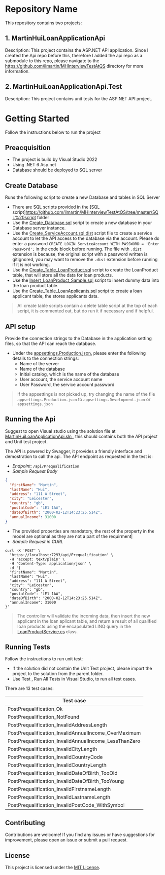 # Repository Name
This repository contains two projects:

## 1. MartinHuiLoanApplicationApi 

Description: This project contains the ASP.NET API application. Since I created the Api repo before this, therefore I added the api repo as a submodule to this repo, please navigate to the https://github.com/ilmartin/MHInterviewTestAtQS directory for more information.

## 2. MartinHuiLoanApplicationApi.Test

Description: This project contains unit tests for the ASP.NET API project.


# Getting Started

Follow the instructions below to run the project

## Preacquisition

- The project is build by Visual Studio 2022
- Using .NET 6 Asp.net
- Database should be deployed to SQL server

## Create Database

Runs the following script to create a new Database and tables in SQL Server

- There are SQL scripts provided in the [SQL script]https://github.com/ilmartin/MHInterviewTestAtQS/tree/master/SQL%20script folder
- Use the [Create_Database.sql](https://github.com/ilmartin/MHInterviewTestAtQS/blob/master/SQL%20script/Create_Database.sql) script to create a new database in your Database server instance.
- Use the [Create_ServiceAccount.sql.dist](https://github.com/ilmartin/MHInterviewTestAtQS/blob/master/SQL%20script/Create_ServiceAccount.sql.dist) script file to create a service account to let the API access to the database via the account. Please do enter a password `CREATE LOGIN ServiceAccount WITH PASSWORD = 'Enter Password';` in the code block before running. The file with `.dist` extension is because, the original script with a password written is gitignored, you may want to remove the `.dist` extension before running if it is not working.
- Use the [Create_Table_LoanProduct.sql](https://github.com/ilmartin/MHInterviewTestAtQS/blob/master/SQL%20script/Create_Table_LoanProduct.sql) script to create the LoanProduct table, that will store all the data for loan products.
- Use the [Insert_LoanProduct_Sample.sql](https://github.com/ilmartin/MHInterviewTestAtQS/blob/master/SQL%20script/Insert_LoanProduct_Sample.sql) script to insert dummy data into the loan product table.
- Use the [Create_Table_LoanApplicants.sql](https://github.com/ilmartin/MHInterviewTestAtQS/blob/master/SQL%20script/Create_Table_LoanApplicants.sql) script to create a loan applicant table, the stores applicants data.

> All create table scripts contain a delete table script at the top of each script, it is commented out, but do run it if necessary and if helpful.

## API setup

Provide the connection strings to the Database in the application setting files, so that the API can reach the database.

- Under the [appsettings.Production.json](https://github.com/ilmartin/MHInterviewTestAtQS/blob/master/appsettings.Production.json), please enter the following details to the connection strings:
	- Name of the server
	- Name of the database
	- Initial catalog, which is the name of the database
	- User account, the service account name
	- User Password, the service account password
	
> If the appsettings is not picked up, try changing the name of the file `appsettings.Production.json` to `appsettings.Development.json` or `appsettings.json`

## Running the Api

Suggest to open Visual studio using the solution file at [MartinHuiLoanApplicationApi.sln
](https://github.com/ilmartin/MHInterviewTestAtQS/blob/master/MartinHuiLoanApplicationApi.sln), this should contains both the API project and Unit test project.

The API is powered by Swagger, it provides a friendly interface and demostration to call the api. The API endpoint as requested in the test is: 
- *Endpoint*: `/api/Prequalification`
- *Sample Request Body*
```json
{
  "firstName": "Martin",
  "lastName": "Hui",
  "address": "111 A Street",
  "city": "Leicester",
  "country": "gb",
  "postalCode": "LE1 1AA",
  "dateOfBirth": "2000-02-12T14:23:25.514Z",
  "annualIncome": 31000
}
```
- The provided properties are mandatory, the rest of the property in the model are optional as they are not a part of the requirment|
- *Sample Request in CURL*
```
curl -X 'POST' \
  'https://localhost:7293/api/Prequalification' \
  -H 'accept: text/plain' \
  -H 'Content-Type: application/json' \
  -d '{
  "firstName": "Martin",
  "lastName": "Hui",
  "address": "111 A Street",
  "city": "Leicester",
  "country": "gb",
  "postalCode": "LE1 1AA",
  "dateOfBirth": "2000-02-12T14:23:25.514Z",
  "annualIncome": 31000
}'
```


> The controller will validate the incoming data, then insert the new applicant in the loan aplicant table, and return a result of all qualified loan products using the encapsulated LINQ query in the [LoanProductService.cs](https://github.com/ilmartin/MHInterviewTestAtQS/blob/master/Services/LoanProductService.cs) class.



## Running Tests

Follow the instructions to run unit test:

- If the solution did not contain the Unit Test project, please import the project to the solution from the parent folder.
- Use Test , Run All Tests in Visual Studio, to run all test cases.

There are 13 test cases:

|Test case|
|-----|
|PostPrequalification_Ok|Test if controller returning the correct result when a valid body is given|
|PostPrequalification_NotFound|Test if controller returning the not found result when a valid body is given but no matching loan product can returned|
|PostPrequalification_InvalidAddressLength|Test if the controller returns bad request when address property lenght is over maximum|
|PostPrequalification_InvalidAnnualIncome_OverMaximum|Test if the controller returns bad request when annual income property value is over maximum|
|PostPrequalification_InvalidAnnualIncome_LessThanZero|Test if the controller returns bad request when annual income property value is lower than zero|
|PostPrequalification_InvalidCityLength|Test if the controller returns bad request when city property lenght is over maximum|
|PostPrequalification_InvalidCountryCode|Test if the controller returns bad request when country property provided a invalid code, the country property is expecting to receive a two letter iso reigion code.|
|PostPrequalification_InvalidCountryLength|Test if the controller returns bad request when country property lenght is over maximum|
|PostPrequalification_InvalidDateOfBirth_TooOld|Test if the controller returns bad request when Date of birth property value is older than 150 years old|
|PostPrequalification_InvalidDateOfBirth_TooYoung|Test if the controller returns bad request when Date of birth property value is lower than 18 years old|
|PostPrequalification_InvalidFirstnameLength|Test if the controller returns bad request when firstname property lenght is over maximum|
|PostPrequalification_InvalidLastnameLength|Test if the controller returns bad request when lastname property lenght is over maximum|
|PostPrequalification_InvalidPostCode_WithSymbol|Test if the controller returns bad request when postcode property format is incorrect|

## Contributing

Contributions are welcome! If you find any issues or have suggestions for improvement, please open an issue or submit a pull request.

## License

This project is licensed under the [MIT License](LICENSE).
